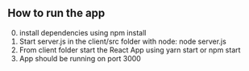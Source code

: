 ## How to run the app
0. install dependencies using npm install
1. Start server.js in the client/src folder with node: node server.js
2. From client folder start the React App using yarn start or npm start
3. App should be running on port 3000
